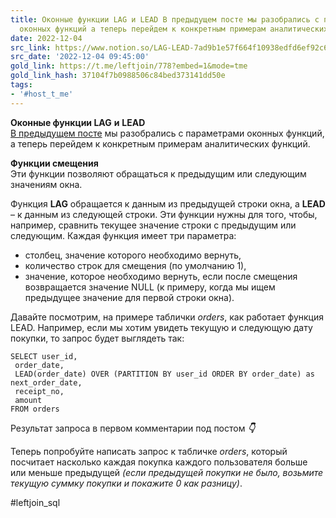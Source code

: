 ```yaml
---
title: Оконные функции LAG и LEAD В предыдущем посте мы разобрались с параметрами
  оконных функций а теперь перейдем к конкретным примерам аналитических функц
date: 2022-12-04
src_link: https://www.notion.so/LAG-LEAD-7ad9b1e57f664f10938edfd6ef92c6b1
src_date: '2022-12-04 09:45:00'
gold_link: https://t.me/leftjoin/778?embed=1&mode=tme
gold_link_hash: 37104f7b0988506c84bed373141dd50e
tags:
- '#host_t_me'
---
```


**Оконные функции LAG** **и** **LEAD**  
[В предыдущем посте](https://t.me/leftjoin/767) мы разобрались с параметрами оконных функций, а теперь перейдем к конкретным примерам аналитических функций.   
  
**Функции смещения**   
Эти функции позволяют обращаться к предыдущим или следующим значениям окна.   
  
Функция **LAG** обращается к данным из предыдущей строки окна, а **LEAD** – к данным из следующей строки. Эти функции нужны для того, чтобы, например, сравнить текущее значение строки с предыдущим или следующим. Каждая функция имеет три параметра:   
- столбец, значение которого необходимо вернуть,   
- количество строк для смещения (по умолчанию 1),   
- значение, которое необходимо вернуть, если после смещения возвращается значение NULL (к примеру, когда мы ищем предыдущее значение для первой строки окна).  
  
Давайте посмотрим, на примере таблички *orders*, как работает функция LEAD. Например, если мы хотим увидеть текущую и следующую дату покупки, то запрос будет выглядеть так:  
  

```
SELECT user_id,  
 order_date,  
 LEAD(order_date) OVER (PARTITION BY user_id ORDER BY order_date) as next_order_date,  
 receipt_no,  
 amount  
FROM orders
```
  
  
Результат запроса в первом комментарии под постом ***👇***  
  
Теперь попробуйте написать запрос к табличке *orders*, который посчитает насколько каждая покупка каждого пользователя больше или меньше предыдущей *(если предыдущей покупки не было, возьмите текущую суммку покупки и покажите 0 как разницу)*.  
  
#leftjoin\_sql